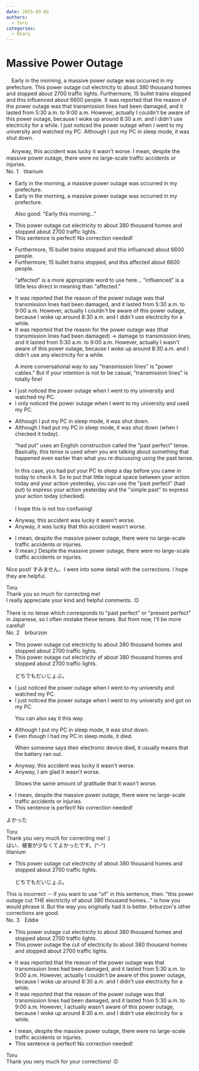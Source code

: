 ```yaml
---
date: 2015-03-02
authors:
  - toru
categories:
  - Diary
---
```


<h1 id="subject_show">Massive Power Outage</h1>
<div class="date" hidden>Mar 2, 2015 22:23</div>
<div id="post"><div id="body_show_ori">
　Early in the morning, a massive power outage was occurred in my prefecture. This power outage cut electricity to about 380 thousand homes and stopped about 2700 traffic lights. Furthermore, 15 bullet trains stopped and this influenced about 6600 people. It was reported that the reason of the power outage was that transmission lines had been damaged, and it lasted from 5:30 a.m. to 9:00 a.m. However, actually I couldn't be aware of this power outage, because I woke up around 8:30 a.m. and I didn't use electricity for a while. I just noticed the power outage when I went to my university and watched my PC. Although I put my PC in sleep mode, it was shut down.<br/><br/>　Anyway, this accident was lucky it wasn't worse. I mean, despite the massive power outage, there were no large-scale traffic accidents or injuries.
</div></div>

<!-- more -->

<div id="block"><div class="first_name"> No. 1　<span class="just_name">titanium</span></div><div id="block2">
<ul class="correction_field">
<li class="incorrect">Early in the morning, a massive power outage was occurred in my prefecture.</li>
<li class="corrected correct">
Early in the morning, a massive power outage <span class="sline"><span class="f_red">was</span></span> occurred in my prefecture.
<p class="correction_comment">Also good: "Early this morning..."</p>
</li>
</ul>
<ul class="correction_field">
<li class="incorrect">This power outage cut electricity to about 380 thousand homes and stopped about 2700 traffic lights.</li>
<li class="corrected perfect">This sentence is perfect! No correction needed!</li>
</ul>
<ul class="correction_field">
<li class="incorrect">Furthermore, 15 bullet trains stopped and this influenced about 6600 people.</li>
<li class="corrected correct">
Furthermore, 15 bullet trains stopped<span class="f_blue">,</span> and this <span class="f_blue">affected</span> about 6600 people.
<p class="correction_comment">"affected" is a more appropriate word to use here... "influenced" is a little less direct in meaning than "affected."</p>
</li>
</ul>
<ul class="correction_field">
<li class="incorrect">It was reported that the reason of the power outage was that transmission lines had been damaged, and it lasted from 5:30 a.m. to 9:00 a.m. However, actually I couldn't be aware of this power outage, because I woke up around 8:30 a.m. and I didn't use electricity for a while.</li>
<li class="corrected correct">
It was reported that the reason <span class="f_red">for</span> the power outage was <span class="f_blue">(</span><span class="f_gray">that transmission lines had been damaged</span><span class="f_blue">) -&gt; damage to transmission lines</span>, and it lasted from 5:30 a.m. to 9:00 a.m. However, actually I <span class="f_red">wasn't</span> aware <span class="f_red">of</span> this power outage, because I woke up around 8:30 a.m. and I didn't use <span class="f_blue">any </span>electricity for a while.
<p class="correction_comment">A more conversational way to say "transmission lines" is "power cables." But if your intention is not to be casual, "transmission lines" is totally fine!</p>
</li>
</ul>
<ul class="correction_field">
<li class="incorrect">I just noticed the power outage when I went to my university and watched my PC.</li>
<li class="corrected correct">
I <span class="f_blue">only</span> noticed the power outage when I went to my university and <span class="f_blue">used</span> my PC.
</li>
</ul>
<ul class="correction_field">
<li class="incorrect">Although I put my PC in sleep mode, it was shut down.</li>
<li class="corrected correct">
Although I <span class="f_blue">had</span> put my PC in sleep mode, it was shut down <span class="f_blue">(when I checked it today)</span>.
<p class="correction_comment">"had put" uses an English construction called the "past perfect" tense. Basically, this tense is used when you are talking about something that happened even earlier than what you re discussing using the past tense.<br/><br/>In this case, you had put your PC to sleep a day before you came in today to check it. So to put that little logical space between your action today and your action yesterday, you can use the "past perfect" (had put) to express your action yesterday and the "simple past" to express your action today (checked).<br/><br/>I hope this is not too confusing!</p>
</li>
</ul>
<ul class="correction_field">
<li class="incorrect">Anyway, this accident was lucky it wasn't worse.</li>
<li class="corrected correct">
Anyway, <span class="f_blue">it was lucky that this</span> accident wasn't worse.
</li>
</ul>
<ul class="correction_field">
<li class="incorrect">I mean, despite the massive power outage, there were no large-scale traffic accidents or injuries.</li>
<li class="corrected correct">
<span class="f_gray">(I mean,)</span> <span class="f_blue">D</span>espite the massive power outage, there were no large-scale traffic accidents or injuries.
</li>
</ul>
<p class="comment_small">
 Nice post! すみません、I went into some detail with the corrections. I hope they are helpful.
</p>

</div><div class="name"><span class="just_name">Toru</span><br>
Thank you so much for correcting me!<br/>I really appreciate your kind and helpful comments. :D<br/><br/>There is no tense which corresponds to "past perfect" or "present perfect" in Japanese, so I often mistake these tenses. But from now, I'll be more careful!
</div>
</div>
<div id="block"><div class="first_name"> No. 2　<span class="just_name">brburzon</span></div><div id="block2">
<ul class="correction_field">
<li class="incorrect">This power outage cut electricity to about 380 thousand homes and stopped about 2700 traffic lights.</li>
<li class="corrected correct">
This power outage cut electricity <span class="f_blue">of</span> about 380 thousand homes and stopped about 2700 traffic lights.
<p class="correction_comment">どちでもだいじょぶ。</p>
</li>
</ul>
<ul class="correction_field">
<li class="incorrect">I just noticed the power outage when I went to my university and watched my PC.</li>
<li class="corrected correct">
I <span class="sline">just</span> noticed the power outage when I went to my university and got on my PC.
<p class="correction_comment">You can also say it this way.</p>
</li>
</ul>
<ul class="correction_field">
<li class="incorrect">Although I put my PC in sleep mode, it was shut down.</li>
<li class="corrected correct">
Even though I had my PC in sleep mode, it died.
<p class="correction_comment">When someone says their electronic device died, it usually means that the battery ran out.</p>
</li>
</ul>
<ul class="correction_field">
<li class="incorrect">Anyway, this accident was lucky it wasn't worse.</li>
<li class="corrected correct">
Anyway, I am glad it wasn't worse.
<p class="correction_comment">Shows the same amount of gratitude that it wasn't worse.</p>
</li>
</ul>
<ul class="correction_field">
<li class="incorrect">I mean, despite the massive power outage, there were no large-scale traffic accidents or injuries.</li>
<li class="corrected perfect">This sentence is perfect! No correction needed!</li>
</ul>
<p class="comment_small">
 よかった
</p>

</div><div class="name"><span class="just_name">Toru</span><br>
Thank you very much for correcting me! :)<br/>はい、被害が少なくてよかったです。(^-^)
</div>
<div class="name"><span class="just_name">titanium</span><br><div class="quote_field"><ul class="correction_field">
<li class="corrected correct">
This power outage cut electricity <span class="f_blue">of</span> about 380 thousand homes and stopped about 2700 traffic lights.
<p class="correction_comment">
どちでもだいじょぶ。
</p>
</li>
</ul></div>
This is incorrect -- if you want to use "of" in this sentence, then: "this power outage cut THE electricity of about 380 thousand homes..." is how you would phrase it. But the way you originally had it is better. brburzon's other corrections are good.
</div>
</div>
<div id="block"><div class="first_name"> No. 3　<span class="just_name">Eddie</span></div><div id="block2">
<ul class="correction_field">
<li class="incorrect">This power outage cut electricity to about 380 thousand homes and stopped about 2700 traffic lights.</li>
<li class="corrected correct">
This power outage <span class="f_blue">the</span> cut <span class="f_red">of</span> electricity to about 380 thousand homes and stopped about 2700 traffic lights.
</li>
</ul>
<ul class="correction_field">
<li class="incorrect">It was reported that the reason of the power outage was that transmission lines had been damaged, and it lasted from 5:30 a.m. to 9:00 a.m. However, actually I couldn't be aware of this power outage, because I woke up around 8:30 a.m. and I didn't use electricity for a while.</li>
<li class="corrected correct">
It was reported that the reason of the power outage was that transmission lines had been damaged, and it lasted from 5:30 a.m. to 9:00 a.m. However, I <span class="f_blue">actually </span><span class="f_red">wasn't </span>aware of this power outage<span class="sline">,</span> because I woke up around 8:30 a.m. and I didn't use electricity for a while.
</li>
</ul>
<ul class="correction_field">
<li class="incorrect">I mean, despite the massive power outage, there were no large-scale traffic accidents or injuries.</li>
<li class="corrected perfect">This sentence is perfect! No correction needed!</li>
</ul>
</div><div class="name"><span class="just_name">Toru</span><br>
Thank you very much for your corrections! :D
</div>
</div>
